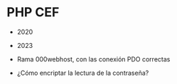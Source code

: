 # PHP CEF

- 2020

- 2023

- Rama 000webhost, con las conexión PDO correctas

- ¿Cómo encriptar la lectura de la contraseña?